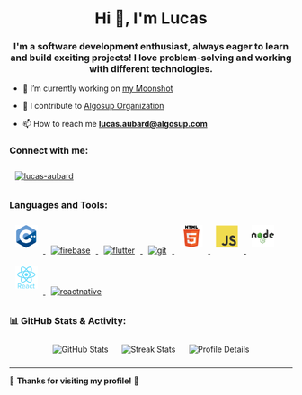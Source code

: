 <h1 align="center">Hi 👋, I'm Lucas</h1>
<h3 align="center">I'm a software development enthusiast, always eager to learn and build exciting projects! I love problem-solving and working with different technologies.</h3>

- 🔭 I’m currently working on [my Moonshot](https://github.com/LucasAub/Moonshot-Project)

- 👥 I contribute to [Algosup Organization](https://github.com/ALGOSUP)

- 📫 How to reach me **lucas.aubard@algosup.com**

<h3 align="left">Connect with me:</h3>
<p align="left">
  <a href="https://linkedin.com/in/lucas-aubard" target="blank">
    <img align="center" src="https://raw.githubusercontent.com/rahuldkjain/github-profile-readme-generator/master/src/images/icons/Social/linked-in-alt.svg" alt="lucas-aubard" height="30" width="40" style="padding: 10px;" />
  </a>
</p>

<h3 align="left">Languages and Tools:</h3>
<p align="left"> 
  <a href="https://www.w3schools.com/cpp/" target="_blank" rel="noreferrer"> 
    <img src="https://raw.githubusercontent.com/devicons/devicon/master/icons/cplusplus/cplusplus-original.svg" alt="cplusplus" width="40" height="40" style="padding: 10px;" /> 
  </a> 
  <a href="https://firebase.google.com/" target="_blank" rel="noreferrer"> 
    <img src="https://www.vectorlogo.zone/logos/firebase/firebase-icon.svg" alt="firebase" width="40" height="40" style="padding: 10px;" /> 
  </a> 
  <a href="https://flutter.dev" target="_blank" rel="noreferrer"> 
    <img src="https://www.vectorlogo.zone/logos/flutterio/flutterio-icon.svg" alt="flutter" width="40" height="40" style="padding: 10px;" /> 
  </a> 
  <a href="https://git-scm.com/" target="_blank" rel="noreferrer"> 
    <img src="https://www.vectorlogo.zone/logos/git-scm/git-scm-icon.svg" alt="git" width="40" height="40" style="padding: 10px;" /> 
  </a> 
  <a href="https://www.w3.org/html/" target="_blank" rel="noreferrer"> 
    <img src="https://raw.githubusercontent.com/devicons/devicon/master/icons/html5/html5-original-wordmark.svg" alt="html5" width="40" height="40" style="padding: 10px;" /> 
  </a> 
  <a href="https://developer.mozilla.org/en-US/docs/Web/JavaScript" target="_blank" rel="noreferrer"> 
    <img src="https://raw.githubusercontent.com/devicons/devicon/master/icons/javascript/javascript-original.svg" alt="javascript" width="40" height="40" style="padding: 10px;" /> 
  </a> 
  <a href="https://nodejs.org" target="_blank" rel="noreferrer"> 
    <img src="https://raw.githubusercontent.com/devicons/devicon/master/icons/nodejs/nodejs-original-wordmark.svg" alt="nodejs" width="40" height="40" style="padding: 10px;" /> 
  </a> 
  <a href="https://reactjs.org/" target="_blank" rel="noreferrer"> 
    <img src="https://raw.githubusercontent.com/devicons/devicon/master/icons/react/react-original-wordmark.svg" alt="react" width="40" height="40" style="padding: 10px;" /> 
  </a> 
  <a href="https://reactnative.dev/" target="_blank" rel="noreferrer"> 
    <img src="https://reactnative.dev/img/header_logo.svg" alt="reactnative" width="40" height="40" style="padding: 10px;" /> 
  </a> 
</p>

<h3 align="left">📊 GitHub Stats & Activity:</h3>
<p align="center">
  <img align="center" src="https://github-readme-stats.vercel.app/api?username=lucasaub&show_icons=true&theme=tokyonight&hide_border=true&count_private=true" alt="GitHub Stats" style="padding: 10px;" />
  <img align="center" src="https://github-readme-streak-stats.herokuapp.com/?user=lucasaub&theme=tokyonight&hide_border=true" alt="Streak Stats" style="padding: 10px;" />
  <img align="center" src="https://github-profile-summary-cards.vercel.app/api/cards/profile-details?username=lucasaub&theme=tokyonight" alt="Profile Details" style="padding: 10px;" />
</p>

---

🎉 **Thanks for visiting my profile!** 🚀
